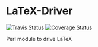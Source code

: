LaTeX-Driver
============

[![Travis Status](https://travis-ci.com/Template-Toolkit-Latex/LaTeX-Driver.svg?branch=master)](https://travis-ci.org/Template-Toolkit-Latex/LaTeX-Driver)
[![Coverage Status](https://coveralls.io/repos/github/Template-Toolkit-Latex/LaTeX-Driver/badge.svg?branch=master)](https://coveralls.io/github/Template-Toolkit-Latex/LaTeX-Driver?branch=master)

Perl module to drive LaTeX
